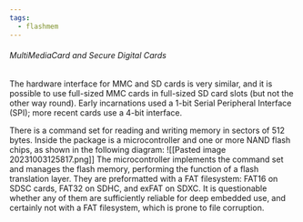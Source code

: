 ```yaml
---
tags:
  - flashmem
---
```

###### MultiMediaCard and Secure Digital Cards
The hardware interface for MMC and SD cards is very similar, and it is possible to use full-sized MMC cards in full-sized SD card slots (but not the other way round). Early incarnations used a 1-bit Serial Peripheral Interface (SPI); more recent cards use a 4-bit interface.

There is a command set for reading and writing memory in sectors of 512 bytes. Inside the package is a microcontroller and one or more NAND flash chips, as shown in the following diagram:
![[Pasted image 20231003125817.png]]
The microcontroller implements the command set and manages the flash memory, performing the function of a flash translation layer. They are preformatted with a FAT filesystem: FAT16 on SDSC cards, FAT32 on SDHC, and exFAT on SDXC. It is questionable whether any of them are sufficiently reliable for deep embedded use, and certainly not with a FAT filesystem, which is prone to file corruption.